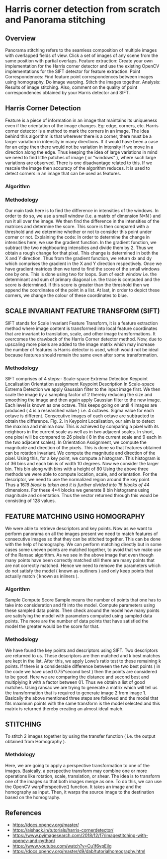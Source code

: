 # Harris corner detection from scratch and Panorama stitching

## Overview
Panorama stitching refers to the seamless composition of
multiple images with overlapped fields of view. Click a set
of images of any scene from the same position with partial
overlaps. Feature extraction: Create your own implementation
for the Harris corner detector and use the existing OpenCV
implementations for the SIFT detector for feature extraction.
Point Correspondences: Find feature point correspondences
between images using homography. Do image warping. Stitch
the images together. Analysis: Results of image stitching.
Also, comment on the quality of point correspondences obtained by your Harris detector and SIFT.

## Harris Corner Detection
Feature is a piece of information in an image that maintains
its uniqueness even if the orientation of the image changes. Eg:
edge, corners, etc. Harris corner detector is a method to mark
the corners in an image. The idea behind this algorithm is that
wherever there is a corner, there must be a larger variation in
intensity in many directions. If it would have been a case for
an edge then there would not be variation in intensity if we
move in a direction along the edge. Thus keeping the idea of
large variations in mind we need to find little patches of image
( or “windows” ), where such large variations are observed.
There is one disadvantage related to this. If we rescale the
image then accuracy of the algorithm reduces.
It is used to detect corners in an image that can be used as features.

### Algorithm

### Methodology 
Our main task here is to find the difference in intensities of
the windows. In order to do so, we use a small window (i.e.
a matrix of dimension N*N ) and run it all over the image.
We then find the difference in the intensities of the matrices
and determine the score. This score is then compared with a
threshold and we determine whether or not to consider this
point under corner or not.
Explaining the code: In order to determine the change in
intensities here, we use the gradient function. In the gradient
function, we subtract the two neighbouring intensities and
divide them by 2. Thus we obtain a rough change for that
pixel. This change is determined in both the X and Y direction.
Thus from the gradient function, we return dx and dy which
comprises the gradient in the X and Y direction respectively.
Once we have gradient matrices then we tend to find the score
of the small windows one by one. This is done using two for
loops. Sum of each window i.e. the determinant and sum of
primary diagonal i.e. the trace is computed and the score is
determined. If this score is greater than the threshold then we
append the coordinates of the point in a list. At last, in order to
depict these corners, we change the colour of these coordinates
to blue.

## SCALE INVARIANT FEATURE TRANSFORM (SIFT)
SIFT stands for Scale Invariant Feature Transform, it is a
feature extraction method where image content is transformed
into local feature coordinates that are invariant to translation,
scale, and other image transformations. It overcomes the
drawback of the Harris Corner detector method. Now, due
to upscaling more pixels are added to the image matrix which
may increase the number of features is Harris detector is used,
which would not be ideal because features should remain the
same even after some transformation.

### Methodology
SIFT comprises of 4 steps:- Scale-space Extrema Detection Keypoint Localisation Orientation assignment Keypoint
Description
In Scale-space Extrema Detection we apply Gaussian filter
to the input image first. We then scale the image by a sampling
factor of 2 thereby reducing the size and smoothing the image
and then again apply Gaussian filter to the new image. Each
level is known as one octave. This keeps going on until 4
images are produced ( 4 is a researched value ) i.e. 4 octaves.
Sigma value for each octave is different. Consecutive images
of each octave are subtracted to obtain the difference.
Fig. 2.
In Keypoint Localisation, our aim is to detect the maxima
and minima now. This is achieved by comparing a pixel with
its neighbors in the current scale as well as in two adjacent
scales. In short, one pixel will be compared to 26 pixels ( 8
in the current scale and 9 each in the two adjacent scales).
In Orientation Assignment, we compute the magnitude and
direction of the pixels. This is done so that features obtained
can be rotation invariant. We compute the magnitude and
direction of the pixel. Using this, for a key point, we compute
a histogram. This histogram is of 36 bins and each bin is of
width 10 degrees. Now we consider the larger bin. This bin
along with bins with a height of 80
Using the above three methods we were able to compute
location, scale, and orientation. For the descriptor, we need
to use the normalized region around the key point. Thus a
16*16 block is taken and it is further divided into 16 blocks
of 4*4 dimensions. For these 4*4 blocks we generate 8 bin
histograms using magnitude and orientation. Thus the vector
returned through this would be consisting of 128 values.

## FEATURE MATCHING USING HOMOGRAPHY
We were able to retrieve descriptors and key points. Now
as we want to perform panorama on all the images present
we need to match features of consecutive images so that they
can be stitched together. This can be done with the help of
homography. We can perform matching directly but in some
cases some uneven points are matched together, to avoid that
we make use of the Ransac algorithm. As we see in the
above image that even though many points have been correctly
matched still there are many points that are not correctly
matched. Hence we need to remove the parameters which do
not satisfy the model ( known as outliners ) and only keep
points that actually match ( known as inliners ).

### Algorithm
Sample Compute Score Sample means the number of points
that one has to take into consideration and fit into the model.
Compute parameters using these sampled data points. Then
check around the model how many points are satisfying the
model with parameters computed using sampled data points.
The more are the number of data points that have satisfied the
model the greater would be the score for that.

### Methodology
We have found the key points and descriptors using SIFT.
Two descriptors are returned to us. These descriptors are then
matched and k best matches are kept in the list. After this, we
apply Lowe’s ratio test to these remaining k points. If there
is a considerable difference between the two best points ( in
the code we have used 0.75*second best ) then the points are
considered to be good. Here we are comparing the distance and
second best and multiplying it with a factor between 01. Thus
we obtain a list of good matches. Using ransac we are trying
to generate a matrix which will tell us the transformation that
is required to generate image 2 from image 1. Basically the
above mentioned three steps are followed and the model that
fits maximum points with the same transform is the model
selected and this matrix is returned thereby creating an almost
ideal match.

## STITCHING
To stitch 2 images together by using the transfer function (
i.e. the output obtained from Homography ).

### Methdology
Here, we are going to apply a perspective transformation
to one of the images. Basically, a perspective transform may
combine one or more operations like rotation, scale, translation, or shear. The idea is to transform one of the images so
that both images merge as one. To do this, we can use the
OpenCV warpPerspective() function. It takes an image and
the homography as input. Then, it warps the source image to
the destination based on the homography.

## References
* https://docs.opencv.org/master/
* https://aishack.in/tutorials/harris-cornerdetector/
* https://www.pyimagesearch.com/2018/12/17/imagestitching-with-opencv-and-python/
* https://www.youtube.com/watch?v=Cu1f6vpEilg
* https://docs.opencv.org/master/d9/dab/tutorialhomography.html
